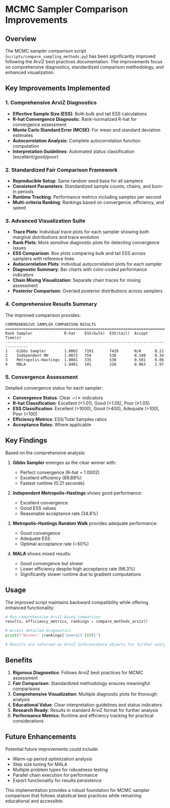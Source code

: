 # MCMC Sampler Comparison Improvements

## Overview

The MCMC sampler comparison script (`scripts/compare_sampling_methods.py`) has been significantly improved following the ArviZ best practices documentation. The improvements focus on comprehensive diagnostics, standardized comparison methodology, and enhanced visualization.

## Key Improvements Implemented

### 1. Comprehensive ArviZ Diagnostics

- **Effective Sample Size (ESS)**: Both bulk and tail ESS calculations
- **R-hat Convergence Diagnostic**: Rank-normalized R-hat for convergence assessment
- **Monte Carlo Standard Error (MCSE)**: For mean and standard deviation estimates
- **Autocorrelation Analysis**: Complete autocorrelation function computation
- **Interpretation Guidelines**: Automated status classification (excellent/good/poor)

### 2. Standardized Fair Comparison Framework

- **Reproducible Setup**: Same random seed base for all samplers
- **Consistent Parameters**: Standardized sample counts, chains, and burn-in periods
- **Runtime Tracking**: Performance metrics including samples per second
- **Multi-criteria Ranking**: Rankings based on convergence, efficiency, and speed

### 3. Advanced Visualization Suite

- **Trace Plots**: Individual trace plots for each sampler showing both marginal distributions and trace evolution
- **Rank Plots**: More sensitive diagnostic plots for detecting convergence issues
- **ESS Comparison**: Box plots comparing bulk and tail ESS across samplers with reference lines
- **Autocorrelation Plots**: Individual autocorrelation plots for each sampler
- **Diagnostic Summary**: Bar charts with color-coded performance indicators
- **Chain Mixing Visualization**: Separate chain traces for mixing assessment
- **Posterior Comparison**: Overlaid posterior distributions across samplers

### 4. Comprehensive Results Summary

The improved comparison provides:

```text
COMPREHENSIVE SAMPLER COMPARISON RESULTS
================================================================================
Rank Sampler              R-hat    ESS(bulk)  ESS(tail)  Accept   Time(s)
--------------------------------------------------------------------------------
1    Gibbs Sampler        1.0002   7191       7428       N/A      0.21
2    Independent MH       1.0072   759        530        0.348    0.34
3    Metropolis-Hastings  1.0081   335        530        0.501    0.06
4    MALA                 1.0481   101        228        0.963    2.97
```

### 5. Convergence Assessment

Detailed convergence status for each sampler:

- **Convergence Status**: Clear ✓/✗ indicators
- **R-hat Classification**: Excellent (<1.01), Good (<1.05), Poor (≥1.05)
- **ESS Classification**: Excellent (>1000), Good (>400), Adequate (>100), Poor (<100)
- **Efficiency Metrics**: ESS/Total Samples ratios
- **Acceptance Rates**: Where applicable

## Key Findings

Based on the comprehensive analysis:

1. **Gibbs Sampler** emerges as the clear winner with:
   - Perfect convergence (R-hat = 1.0002)
   - Excellent efficiency (89.89%)
   - Fastest runtime (0.21 seconds)

2. **Independent Metropolis-Hastings** shows good performance:
   - Excellent convergence
   - Good ESS values
   - Reasonable acceptance rate (34.8%)

3. **Metropolis-Hastings Random Walk** provides adequate performance:
   - Good convergence
   - Adequate ESS
   - Optimal acceptance rate (~50%)

4. **MALA** shows mixed results:
   - Good convergence but slower
   - Lower efficiency despite high acceptance rate (96.3%)
   - Significantly slower runtime due to gradient computations

## Usage

The improved script maintains backward compatibility while offering enhanced functionality:

```python
# Run comprehensive ArviZ-based comparison
results, efficiency_metrics, rankings = compare_methods_arviz()

# Access detailed diagnostics
print(f"Winner: {rankings['overall'][0]}")

# Results are returned as ArviZ InferenceData objects for further analysis
```

## Benefits

1. **Rigorous Diagnostics**: Follows ArviZ best practices for MCMC assessment
2. **Fair Comparison**: Standardized methodology ensures meaningful comparisons
3. **Comprehensive Visualization**: Multiple diagnostic plots for thorough analysis
4. **Educational Value**: Clear interpretation guidelines and status indicators
5. **Research Ready**: Results in standard ArviZ format for further analysis
6. **Performance Metrics**: Runtime and efficiency tracking for practical considerations

## Future Enhancements

Potential future improvements could include:

- Warm-up period optimization analysis
- Step size tuning for MALA
- Multiple problem types for robustness testing
- Parallel chain execution for performance
- Export functionality for results persistence

This implementation provides a robust foundation for MCMC sampler comparison that follows statistical best practices while remaining educational and accessible.
